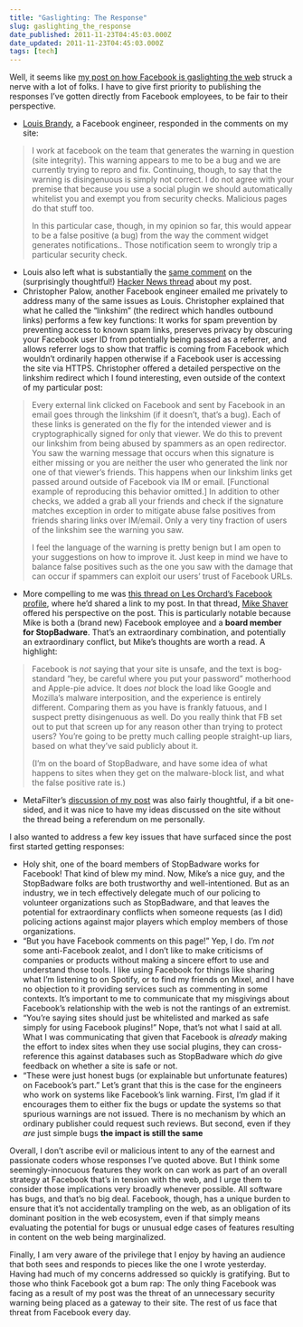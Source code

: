 ```yaml
---
title: "Gaslighting: The Response"
slug: gaslighting_the_response
date_published: 2011-11-23T04:45:03.000Z
date_updated: 2011-11-23T04:45:03.000Z
tags: [tech]
---
```


Well, it seems like [my post on how Facebook is gaslighting the web](/2011/11/21/facebook_is_gaslighting_the_web) struck a nerve with a lot of folks. I have to give first priority to publishing the responses I’ve gotten directly from Facebook employees, to be fair to their perspective.

- [Louis Brandy](https://www.facebook.com/ldbrandy), a Facebook engineer, responded in the comments on my site:

> I work at facebook on the team that generates the warning in question (site integrity). This warning appears to me to be a bug and we are currently trying to repro and fix. Continuing, though, to say that the warning is disingenuous is simply not correct. I do not agree with your premise that because you use a social plugin we should automatically whitelist you and exempt you from security checks. Malicious pages do that stuff too.
> 
> In this particular case, though, in my opinion so far, this would appear to be a false positive (a bug) from the way the comment widget generates notifications.. Those notification seem to wrongly trip a particular security check.

- Louis also left what is substantially the [same comment](http://news.ycombinator.com/item?id=3262428) on the (surprisingly thoughtful!) [Hacker News thread](http://news.ycombinator.com/item?id=3262233) about my post.
- Christopher Palow, another Facebook engineer emailed me privately to address many of the same issues as Louis. Christopher explained that what he called the “linkshim” (the redirect which handles outbound links) performs a few key functions: It works for spam prevention by preventing access to known spam links, preserves privacy by obscuring your Facebook user ID from potentially being passed as a referrer, and allows referrer logs to show that traffic is coming from Facebook which wouldn’t ordinarily happen otherwise if a Facebook user is accessing the site via HTTPS. Christopher offered a detailed perspective on the linkshim redirect which I found interesting, even outside of the context of my particular post:

> Every external link clicked on Facebook and sent by Facebook in an email goes through the linkshim (if it doesn’t, that’s a bug). Each of these links is generated on the fly for the intended viewer and is cryptographically signed for only that viewer. We do this to prevent our linkshim from being abused by spammers as an open redirector. You saw the warning message that occurs when this signature is either missing or you are neither the user who generated the link nor one of that viewer’s friends. This happens when our linkshim links get passed around outside of Facebook via IM or email. [Functional example of reproducing this behavior omitted.] In addition to other checks, we added a grab all your friends and check if the signature matches exception in order to mitigate abuse false positives from friends sharing links over IM/email. Only a very tiny fraction of users of the linkshim see the warning you saw.
> 
> I feel the language of the warning is pretty benign but I am open to your suggestions on how to improve it. Just keep in mind we have to balance false positives such as the one you saw with the damage that can occur if spammers can exploit our users’ trust of Facebook URLs.

- More compelling to me was [this thread on Les Orchard’s Facebook profile](https://www.facebook.com/lmorchard/posts/269821943064390), where he’d shared a link to my post. In that thread, [Mike Shaver](http://shaver.off.net/diary/) offered his perspective on the post. This is particularly notable because Mike is both a (brand new) Facebook employee and a **board member for StopBadware**. That’s an extraordinary combination, and potentially an extraordinary conflict, but Mike’s thoughts are worth a read. A highlight:

> Facebook is *not* saying that your site is unsafe, and the text is bog-standard “hey, be careful where you put your password” motherhood and Apple-pie advice. It does *not* block the load like Google and Mozilla’s malware interposition, and the experience is entirely different. Comparing them as you have is frankly fatuous, and I suspect pretty disingenuous as well. Do you really think that FB set out to put that screen up for any reason other than trying to protect users? You’re going to be pretty much calling people straight-up liars, based on what they’ve said publicly about it.
> 
> (I’m on the board of StopBadware, and have some idea of what happens to sites when they get on the malware-block list, and what the false positive rate is.)

- MetaFilter’s [discussion of my post](http://www.metafilter.com/109682/Facebook-as-Malware) was also fairly thoughtful, if a bit one-sided, and it was nice to have my ideas discussed on the site without the thread being a referendum on me personally.

I also wanted to address a few key issues that have surfaced since the post first started getting responses:

- Holy shit, one of the board members of StopBadware works for Facebook! That kind of blew my mind. Now, Mike’s a nice guy, and the StopBadware folks are both trustworthy and well-intentioned. But as an industry, we in tech effectively delegate much of our policing to volunteer organizations such as StopBadware, and that leaves the potential for extraordinary conflicts when someone requests (as I did) policing actions against major players which employ members of those organizations.
- “But you have Facebook comments on this page!” Yep, I do. I’m *not* some anti-Facebook zealot, and I don’t like to make criticisms of companies or products without making a sincere effort to use and understand those tools. I like using Facebook for things like sharing what I’m listening to on Spotify, or to find my friends on Mixel, and I have no objection to it providing services such as commenting in some contexts. It’s important to me to communicate that my misgivings about Facebook’s relationship with the web is not the rantings of an extremist.
- “You’re saying sites should just be whitelisted and marked as safe simply for using Facebook plugins!” Nope, that’s not what I said at all. What I was communicating that given that Facebook is *already* making the effort to index sites when they use social plugins, they can cross-reference this against databases such as StopBadware which *do* give feedback on whether a site is safe or not.
- “These were just honest bugs (or explainable but unfortunate features) on Facebook’s part.” Let’s grant that this is the case for the engineers who work on systems like Facebook’s link warning. First, I’m glad if it encourages them to either fix the bugs or update the systems so that spurious warnings are not issued. There is no mechanism by which an ordinary publisher could request such reviews. But second, even if they *are* just simple bugs **the impact is still the same**

Overall, I don’t ascribe evil or malicious intent to any of the earnest and passionate coders whose responses I’ve quoted above. But I think some seemingly-innocuous features they work on can work as part of an overall strategy at Facebook that’s in tension with the web, and I urge them to consider those implications very broadly whenever possible. All software has bugs, and that’s no big deal. Facebook, though, has a unique burden to ensure that it’s not accidentally trampling on the web, as an obligation of its dominant position in the web ecosystem, even if that simply means evaluating the potential for bugs or unusual edge cases of features resulting in content on the web being marginalized.

Finally, I am very aware of the privilege that I enjoy by having an audience that both sees and responds to pieces like the one I wrote yesterday. Having had much of my concerns addressed so quickly is gratifying. But to those who think Facebook got a bum rap: The only thing Facebook was facing as a result of my post was the threat of an unnecessary security warning being placed as a gateway to their site. The rest of us face that threat from Facebook every day.
